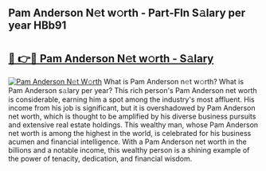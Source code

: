 ## Pam Anderson N𝚎t w𝚘rth - Part-Fln S𝚊lary per year HBb91

# <h2><a href="http://gc1pld.nevu.top/?p=Pam+Anderson">🔗 👉🔴 Pam Anderson N𝚎t w𝚘rth - S𝚊lary</a></h2>

[![Pam Anderson N𝚎t W𝚘rth](https://i.imgur.com/Oavwk0R.jpeg)](http://gc1pld.nevu.top/?p=Pam+Anderson)
What is Pam Anderson n𝚎t w𝚘rth? What is Pam Anderson s𝚊lary per year?
This rich person's Pam Anderson net worth is considerable, earning him a spot among the industry's most affluent. His income from his job is significant, but it is overshadowed by Pam Anderson net worth, which is thought to be amplified by his diverse business pursuits and extensive real estate holdings. This wealthy man, whose Pam Anderson net worth is among the highest in the world, is celebrated for his business acumen and financial intelligence. With a Pam Anderson net worth in the billions and a notable income, this wealthy person is a shining example of the power of tenacity, dedication, and financial wisdom.
